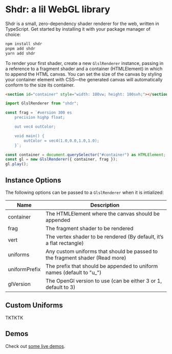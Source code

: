 # Shdr: a lil WebGL library

Shdr is a small, zero-dependency shader renderer for the web, written in TypeScript. Get started by installing it with your package manager of choice:

```bash
npm install shdr
pnpm add shdr
yarn add shdr
```

To render your first shader, create a new `GlslRenderer` instance, passing in a reference to a fragment shader and a container (HTMLElement) in which to append the HTML canvas. You can set the size of the canvas by styling your container element with CSS—the generated canvas will automatically conform to the size its container.

```html
<section id="container" style="width: 100vw; height: 100svh;"></section>
```

```ts
import GlslRenderer from "shdr";

const frag = `#version 300 es
    precision highp float;

    out vec4 outColor;

    void main() {
        outColor = vec4(1.0,0.0,1.0,1.0);
    }`;

const container = document.querySelector("#container") as HTMLElement;
const gl = new GlslRenderer({ container, frag });
gl.play();
```

## Instance Options

The following options can be passed to a `GlslRenderer` when it is intialized:

| Name          | Description                                                                  |
| ------------- | ---------------------------------------------------------------------------- |
| container     | The HTMLElement where the canvas should be appended                          |
| frag          | The fragment shader to be rendered                                           |
| vert          | The vertex shader to be rendered (By default, it’s a flat rectangle)         |
| uniforms      | Any custom uniforms that should be passed to the fragment shader (Read more) |
| uniformPrefix | The prefix that should be appended to uniform names (default to "u\_")       |
| glVersion     | The OpenGl version to use (can be either 3 or 1, default to 3)               |

## Custom Uniforms

TKTKTK

## Demos

Check out [some live demos](https://shdr.andystew.art/).
